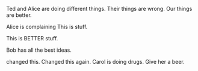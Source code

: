 Ted and Alice are doing different things.  Their things are wrong. Our things are better.

Alice is complaining
This is stuff.

This is BETTER stuff.

Bob has all the best ideas.

changed this. 
Changed this again.
Carol is doing drugs. Give her a beer.